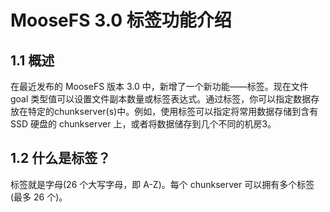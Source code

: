 # MooseFS 3.0 标签功能介绍

## 1.1 概述

在最近发布的 MooseFS 版本 3.0 中，新增了一个新功能——标签。现在文件 goal 类型值可以设置文件副本数量或标签表达式。通过标签，你可以指定数据存放在特定的chunkserver(s)中。例如，使用标签可以指定将常用数据存储到含有 SSD 硬盘的 chunkserver 上，或者将数据储存到几个不同的机房3。

## 1.2 什么是标签？

标签就是字母(26 个大写字母，即 A-Z)。每个 chunkserver 可以拥有多个标签(最多 26 个)。

